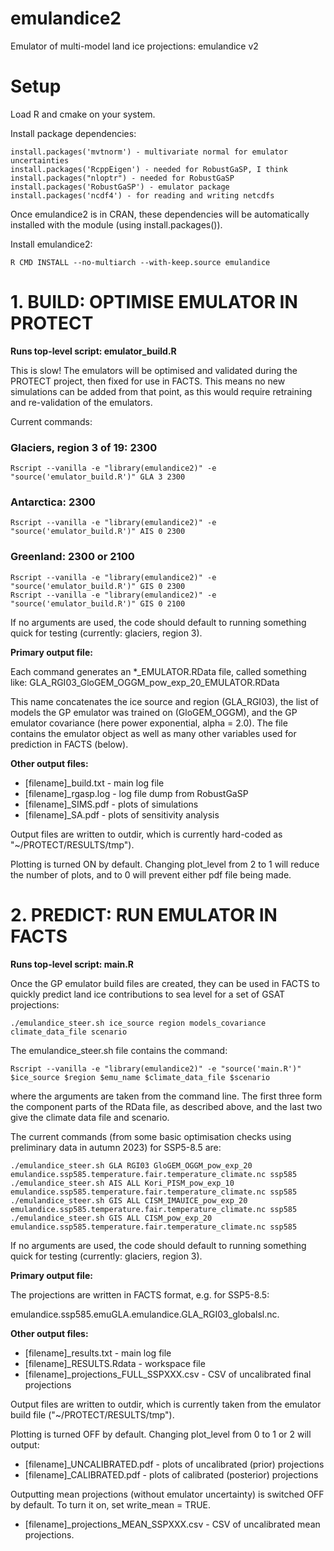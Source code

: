 # emulandice2
Emulator of multi-model land ice projections: emulandice v2

# Setup

Load R and cmake on your system.

Install package dependencies:

```
install.packages('mvtnorm') - multivariate normal for emulator uncertainties
install.packages('RcppEigen') - needed for RobustGaSP, I think
install.packages("nloptr") - needed for RobustGaSP
install.packages('RobustGaSP') - emulator package
install.packages('ncdf4') - for reading and writing netcdfs
```

Once emulandice2 is in CRAN, these dependencies will be automatically installed with the module (using install.packages()).


Install emulandice2:

`R CMD INSTALL --no-multiarch --with-keep.source emulandice`



# 1. BUILD: OPTIMISE EMULATOR IN PROTECT 

**Runs top-level script: emulator_build.R** 

This is slow! The emulators will be optimised and validated during the PROTECT project, then fixed for use in FACTS. This means no new simulations can be added from that point, as this would require retraining and re-validation of the emulators.

Current commands:

### Glaciers, region 3 of 19: 2300 

`Rscript --vanilla -e "library(emulandice2)" -e "source('emulator_build.R')" GLA 3 2300`

### Antarctica: 2300 

`Rscript --vanilla -e "library(emulandice2)" -e "source('emulator_build.R')" AIS 0 2300`

### Greenland: 2300 or 2100

```
Rscript --vanilla -e "library(emulandice2)" -e "source('emulator_build.R')" GIS 0 2300
Rscript --vanilla -e "library(emulandice2)" -e "source('emulator_build.R')" GIS 0 2100
```

If no arguments are used, the code should default to running something quick for testing (currently: glaciers, region 3).

**Primary output file:**

Each command generates an *_EMULATOR.RData file, called something like:
GLA_RGI03_GloGEM_OGGM_pow_exp_20_EMULATOR.RData

This name concatenates the ice source and region (GLA_RGI03), the list of models the GP emulator was trained on (GloGEM_OGGM), and the GP emulator covariance (here power exponential, alpha = 2.0). The file contains the emulator object as well as many other variables used for prediction in FACTS (below).


**Other output files:**

* [filename]_build.txt - main log file 
* [filename]_rgasp.log - log file dump from RobustGaSP
* [filename]_SIMS.pdf - plots of simulations
* [filename]_SA.pdf - plots of sensitivity analysis

Output files are written to outdir, which is currently hard-coded as "~/PROTECT/RESULTS/tmp"). 

Plotting is turned ON by default. Changing plot_level from 2 to 1 will reduce the number of plots, and to 0 will prevent either pdf file being made.


# 2. PREDICT: RUN EMULATOR IN FACTS 

**Runs top-level script: main.R**

Once the GP emulator build files are created, they can be used in FACTS to quickly predict land ice contributions to sea level for a set of GSAT projections:

`./emulandice_steer.sh ice_source region models_covariance climate_data_file scenario`

The emulandice_steer.sh file contains the command:

`Rscript --vanilla -e "library(emulandice2)" -e "source('main.R')" $ice_source $region $emu_name $climate_data_file $scenario`

where the arguments are taken from the command line. The first three form the 
component parts of the RData file, as described above, and the last two give the climate data file and scenario.

The current commands (from some basic optimisation checks using preliminary data in autumn 2023) for SSP5-8.5 are:

```
./emulandice_steer.sh GLA RGI03 GloGEM_OGGM_pow_exp_20 emulandice.ssp585.temperature.fair.temperature_climate.nc ssp585
./emulandice_steer.sh AIS ALL Kori_PISM_pow_exp_10 emulandice.ssp585.temperature.fair.temperature_climate.nc ssp585
./emulandice_steer.sh GIS ALL CISM_IMAUICE_pow_exp_20 emulandice.ssp585.temperature.fair.temperature_climate.nc ssp585
./emulandice_steer.sh GIS ALL CISM_pow_exp_20 emulandice.ssp585.temperature.fair.temperature_climate.nc ssp585
```

If no arguments are used, the code should default to running something quick for testing (currently: glaciers, region 3).

**Primary output file:**

The projections are written in FACTS format, e.g. for SSP5-8.5:

emulandice.ssp585.emuGLA.emulandice.GLA_RGI03_globalsl.nc.

**Other output files:**

* [filename]_results.txt - main log file 
* [filename]_RESULTS.Rdata - workspace file
* [filename]_projections_FULL_SSPXXX.csv - CSV of uncalibrated final projections

Output files are written to outdir, which is currently taken from the emulator build 
file ("~/PROTECT/RESULTS/tmp"). 

Plotting is turned OFF by default. Changing plot_level from 0 to 1 or 2 will output:

* [filename]_UNCALIBRATED.pdf - plots of uncalibrated (prior) projections
* [filename]_CALIBRATED.pdf - plots of calibrated (posterior) projections

Outputting mean projections (without emulator uncertainty) is switched OFF by default. 
To turn it on, set write_mean = TRUE.

* [filename]_projections_MEAN_SSPXXX.csv - CSV of uncalibrated mean projections.

